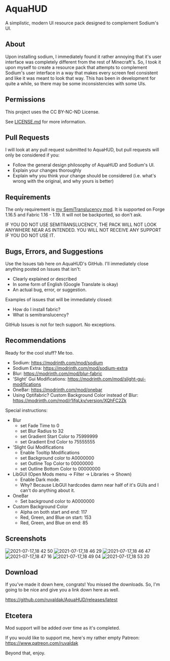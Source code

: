 # AquaHUD
A simplistic, modern UI resource pack designed to complement Sodium's UI.

## About
Upon installing sodium, I immediately found it rather annoying that it's user interface was completely different from the rest of Minecraft's. So, I took it upon myself to create a resource pack that attempts to complement Sodium's user interface in a way that makes every screen feel consistent and like it was meant to look that way. This has been in development for quite a while, so there may be some inconsistencies with some UIs.

## Permissions
This project uses the CC BY-NC-ND License.

See [LICENSE.md](https://github.com/ruvaldak/AquaHUD/blob/main/LICENSE.md) for more information.

## Pull Requests
I will look at any pull request submitted to AquaHUD, but pull requests will only be considered if you:
 * Follow the general design philosophy of AquaHUD and Sodium's UI.
 * Explain your changes thoroughly
 * Explain why you think your change should be considered (i.e. what's wrong with the original, and why yours is better)

## Requirements
The only requirement is [my SemiTranslucency mod](https://modrinth.com/mod/semitranslucency). It is supported on Forge 1.16.5 and Fabric 1.16 - 1.19. It will not be backported, so don't ask.

IF YOU DO NOT USE SEMITRANSLUCENCY, THE PACK WILL NOT LOOK ANYWHERE NEAR AS INTENDED. YOU WILL NOT RECEIVE ANY SUPPORT IF YOU DO NOT USE IT.

## Bugs, Errors, and Suggestions
Use the Issues tab here on AquaHUD's GitHub. I'll immediately close anything posted on Issues that isn't:
 * Clearly explained or described
 * In some form of English (Google Translate is okay)
 * An actual bug, error, or suggestion.

Examples of issues that will be immediately closed:
 * How do I install fabric?
 * What is semitranslucency?

GitHub Issues is not for tech support. No exceptions.

## Recommendations
Ready for the cool stuff? Me too.

 * Sodium: https://modrinth.com/mod/sodium
 * Sodium Extra: https://modrinth.com/mod/sodium-extra
 * Blur: https://modrinth.com/mod/blur-fabric
 * 'Slight' Gui Modifications: https://modrinth.com/mod/slight-gui-modifications
 * OneBar: https://modrinth.com/mod/onebar
 * Using Optifabric? Custom Background Color instead of Blur: https://modrinth.com/mod/r1ifqLkv/version/XQhFC2Zk

Special instructions:

 * Blur
      * set Fade Time to 0
      * set Blur Radius to 32
      * set Gradient Start Color to 75999999
      * set Gradient End Color to 75555555
 * 'Slight Gui Modifications
      * Enable Tooltip Modifications
      * set Background color to A0000000
      * set Outline Top Color to 00000000
      * set Outline Bottom Color to 00000000
 * LibGUI (Open Mods menu -> Filter -> Libraries -> Shown)
      * Enable Dark mode.
      * Why? Because LibGUI hardcodes damn near half of it's GUIs and I can't do anything about it.
 * OneBar
      * Set background color to A0000000
 * Custom Background Color
      * Alpha on both start and end: 117
      * Red, Green, and Blue on start: 153
      * Red, Green, and Blue on end: 85

## Screenshots

![2021-07-17_18 42 50](https://user-images.githubusercontent.com/15901769/126051017-7c89a89c-d10f-41aa-9a10-f6d963b244f8.png)
![2021-07-17_18 46 29](https://user-images.githubusercontent.com/15901769/126050951-7fe5d122-4a8e-44aa-860e-917523a2097c.png)
![2021-07-17_18 46 47](https://user-images.githubusercontent.com/15901769/126050957-6cee5df5-130f-4153-8148-ccb7e94390b4.png)
![2021-07-17_18 47 16](https://user-images.githubusercontent.com/15901769/126050958-3b9e41b8-48de-4ef0-b3f1-5d7f6c75cf86.png)
![2021-07-17_18 49 04](https://user-images.githubusercontent.com/15901769/126050959-95de22a4-2ec4-47b6-85bb-d6edfe28d453.png)
![2021-07-17_18 53 20](https://user-images.githubusercontent.com/15901769/126051002-28e5ff1b-6a3f-47b4-af73-f8bb62cc35e4.png)

## Download
If you've made it down here, congrats! You missed the downloads. So, I'm going to be nice and give you a link down here as well.

https://github.com/ruvaldak/AquaHUD/releases/latest

## Etcetera

Mod support will be added over time as it's completed.

If you would like to support me, here's my rather empty Patreon: https://www.patreon.com/ruvaldak

Beyond that, enjoy.
